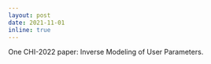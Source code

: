 ```yaml
---
layout: post
date: 2021-11-01
inline: true
---
```


One CHI-2022 paper: Inverse Modeling of User Parameters. 